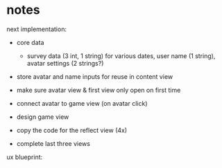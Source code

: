 #  notes

next implementation: 
- core data 
    - survey data (3 int, 1 string) for various dates, user name (1 string), avatar settings (2 strings?)
- store avatar and name inputs for reuse in content view 
- make sure avatar view & first view only open on first time 
- connect avatar to game view (on avatar click)
- design game view 


- copy the code for the reflect view (4x) 
- complete last three views 

ux blueprint: 



